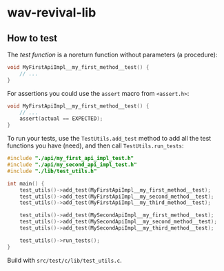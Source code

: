 # wav-revival-lib

## How to test

The *test function* is a noreturn function without parameters (a procedure):

```c
void MyFirstApiImpl__my_first_method__test() {
    // ...
}
```

For assertions you could use the `assert` macro from `<assert.h>`:

```c
void MyFirstApiImpl__my_first_method__test() {
    // ...
    assert(actual == EXPECTED);
}
```

To run your tests, use the `TestUtils.add_test` method to add all the test functions you have (need), and then call
`TestUtils.run_tests`:

```c
#include "./api/my_first_api_impl_test.h"
#include "./api/my_second_api_impl_test.h"
#include "./lib/test_utils.h"

int main() {
    test_utils()->add_test(MyFirstApiImpl__my_first_method__test);
    test_utils()->add_test(MyFirstApiImpl__my_second_method__test);
    test_utils()->add_test(MyFirstApiImpl__my_third_method__test);

    test_utils()->add_test(MySecondApiImpl__my_first_method__test);
    test_utils()->add_test(MySecondApiImpl__my_second_method__test);
    test_utils()->add_test(MySecondApiImpl__my_third_method__test);

    test_utils()->run_tests();
}
```

Build with `src/test/c/lib/test_utils.c`.
